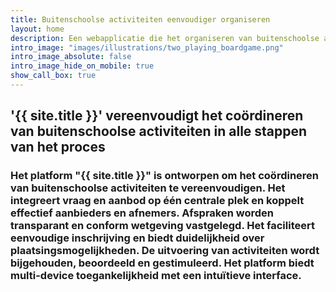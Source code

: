 ```yaml
---
title: Buitenschoolse activiteiten eenvoudiger organiseren
layout: home
description: Een webapplicatie die het organiseren van buitenschoolse activiteiten ondersteunt, de ontwikkeling van kinderen bevordert en efficiënte communicatie tussen alle betrokkenen waarborgt, terwijl het kosten bespaart voor scholen en organisaties.
intro_image: "images/illustrations/two_playing_boardgame.png"
intro_image_absolute: false
intro_image_hide_on_mobile: true
show_call_box: true
---
```


## '{{ site.title }}' vereenvoudigt het coördineren van buitenschoolse activiteiten in alle stappen van het proces

### Het platform "{{ site.title }}" is ontworpen om het coördineren van buitenschoolse activiteiten te vereenvoudigen. Het integreert vraag en aanbod op één centrale plek en koppelt effectief aanbieders en afnemers. Afspraken worden transparant en conform wetgeving vastgelegd. Het faciliteert eenvoudige inschrijving en biedt duidelijkheid over plaatsingsmogelijkheden. De uitvoering van activiteiten wordt bijgehouden, beoordeeld en gestimuleerd. Het platform biedt multi-device toegankelijkheid met een intuïtieve interface.
